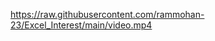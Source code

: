[https://raw.githubusercontent.com/rammohan-23/Excel_Interest/main/video.mp4
](https://raw.githubusercontent.com/rammohan-23/Excel_Interest/main/video.mp4
)
